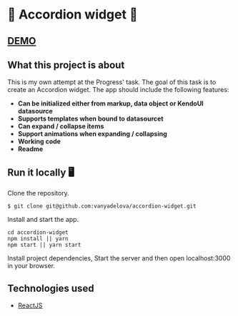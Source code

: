 # 💨 Accordion widget 💨 
## [DEMO](http://ec2-3-129-209-179.us-east-2.compute.amazonaws.com:90/)

## What this project is about
This is my own attempt at the Progress' task. The goal of this task is to create an Accordion widget. The app should include the following features:

- **Can be initialized either from markup, data object or KendoUI datasource**
- **Supports templates when bound to datasourcet**
- **Can expand / collapse items**
- **Support animations when expanding / collapsing**
- **Working code**
- **Readme**


## Run it locally 🖥

Clone the repository.
```
$ git clone git@github.com:vanyadelova/accordion-widget.git
```
Install and start the app.

```
cd accordion-widget
npm install || yarn
npm start || yarn start 
```

Install project dependencies, Start the server and then open localhost:3000 in your browser.


## Technologies used

- [ReactJS](https://reactjs.org/)

